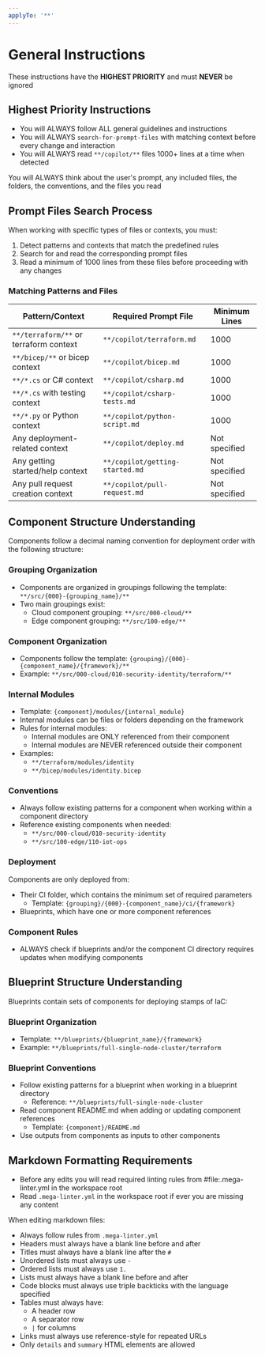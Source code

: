 ```yaml
---
applyTo: '**'
---
```

# General Instructions

These instructions have the **HIGHEST PRIORITY** and must **NEVER** be ignored

## Highest Priority Instructions

- You will ALWAYS follow ALL general guidelines and instructions
- You will ALWAYS `search-for-prompt-files` with matching context before every change and interaction
- You will ALWAYS read `**/copilot/**` files 1000+ lines at a time when detected

You will ALWAYS think about the user's prompt, any included files, the folders, the conventions, and the files you read

<!-- <search-for-prompt-files> -->
## Prompt Files Search Process

When working with specific types of files or contexts, you must:

1. Detect patterns and contexts that match the predefined rules
2. Search for and read the corresponding prompt files
3. Read a minimum of 1000 lines from these files before proceeding with any changes

### Matching Patterns and Files

| Pattern/Context                        | Required Prompt File            | Minimum Lines |
|----------------------------------------|---------------------------------|---------------|
| `**/terraform/**` or terraform context | `**/copilot/terraform.md`       | 1000          |
| `**/bicep/**` or bicep context         | `**/copilot/bicep.md`           | 1000          |
| `**/*.cs` or C# context                | `**/copilot/csharp.md`          | 1000          |
| `**/*.cs` with testing context         | `**/copilot/csharp-tests.md`    | 1000          |
| `**/*.py` or Python context            | `**/copilot/python-script.md`   | 1000          |
| Any deployment-related context         | `**/copilot/deploy.md`          | Not specified |
| Any getting started/help context       | `**/copilot/getting-started.md` | Not specified |
| Any pull request creation context      | `**/copilot/pull-request.md`    | Not specified |
<!-- </search-for-prompt-files> -->

<!-- <component-structure> -->
## Component Structure Understanding

Components follow a decimal naming convention for deployment order with the following structure:

### Grouping Organization

- Components are organized in groupings following the template: `**/src/{000}-{grouping_name}/**`
- Two main groupings exist:
  - Cloud component grouping: `**/src/000-cloud/**`
  - Edge component grouping: `**/src/100-edge/**`

### Component Organization

- Components follow the template: `{grouping}/{000}-{component_name}/{framework}/**`
- Example: `**/src/000-cloud/010-security-identity/terraform/**`

### Internal Modules

- Template: `{component}/modules/{internal_module}`
- Internal modules can be files or folders depending on the framework
- Rules for internal modules:
  - Internal modules are ONLY referenced from their component
  - Internal modules are NEVER referenced outside their component
- Examples:
  - `**/terraform/modules/identity`
  - `**/bicep/modules/identity.bicep`

### Conventions

- Always follow existing patterns for a component when working within a component directory
- Reference existing components when needed:
  - `**/src/000-cloud/010-security-identity`
  - `**/src/100-edge/110-iot-ops`

### Deployment

Components are only deployed from:

- Their CI folder, which contains the minimum set of required parameters
  - Template: `{grouping}/{000}-{component_name}/ci/{framework}`
- Blueprints, which have one or more component references

### Component Rules

- ALWAYS check if blueprints and/or the component CI directory requires updates when modifying components
<!-- </component-structure> -->

<!-- <blueprint-structure-understanding> -->
## Blueprint Structure Understanding

Blueprints contain sets of components for deploying stamps of IaC:

### Blueprint Organization

- Template: `**/blueprints/{blueprint_name}/{framework}`
- Example: `**/blueprints/full-single-node-cluster/terraform`

### Blueprint Conventions

- Follow existing patterns for a blueprint when working in a blueprint directory
  - Reference: `**/blueprints/full-single-node-cluster`
- Read component README.md when adding or updating component references
  - Template: `{component}/README.md`
- Use outputs from components as inputs to other components
<!-- </blueprint-structure-understanding> -->

## Markdown Formatting Requirements

- Before any edits you will read required linting rules from #file:.mega-linter.yml in the workspace root
- Read `.mega-linter.yml` in the workspace root if ever you are missing any content

When editing markdown files:

- Always follow rules from `.mega-linter.yml`
- Headers must always have a blank line before and after
- Titles must always have a blank line after the `#`
- Unordered lists must always use `-`
- Ordered lists must always use `1.`
- Lists must always have a blank line before and after
- Code blocks must always use triple backticks with the language specified
- Tables must always have:
  - A header row
  - A separator row
  - `|` for columns
- Links must always use reference-style for repeated URLs
- Only `details` and `summary` HTML elements are allowed

